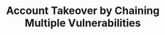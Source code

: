 ---
layout: post
title: Account Takeover by Chaining Multiple Vulnerabilities
excerpt: "Some time ago, I found an interesting App with SSO function. In this writeup, I would like to tell how I was able to takeover account by chaining several vulnerabilities including Unvalidated Redirect, CSRF, and Parameter Pollution."
tags: [bug hunting, unvalidated redirect, csrf, parameter pollution]
categories: [bug hunting]
comments: true
image:
  feature: c943919f00e9a4a7cd67a30b257c3ea1-f.png
---